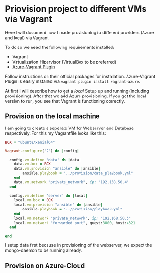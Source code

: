 # Priovision project to different VMs via Vagrant

Here I will document how I made provisioning to different providers (Azure and local) via Vagrant. 

To do so we need the following requirements installed:

- Vagrant
- Virtualization Hipervisor (VirtualBox to be preferred)
- [Azure-Vagrant Plugin](https://github.com/Azure/vagrant-azure)

Follow instructions on their official packages for installation.
Azure-Vagrant Plugin is easily installed via `vagrant plugin install vagrant-azure`. 

At first I will describe how to get a _local_ Setup up and running (including provisioning). After that we add Azure provisioning.
If you get the local version to run, you see that Vagrant is functioning correctly.

## Provision on the local machine

I am going to create a seperate VM for Webserver and Database respectively. For this my Vagrantfile looks like this:

```ruby
BOX = "ubuntu/xenial64"

Vagrant.configure("2") do |config|

  config.vm.define 'data' do |data|
    data.vm.box = BOX
    data.vm.provision "ansible" do |ansible|
		ansible.playbook = "../provision/data_playbook.yml"
	end
	data.vm.network "private_network", ip: "192.168.50.4"
  end
  
  config.vm.define 'server' do |local|	
	local.vm.box = BOX
    local.vm.provision "ansible" do |ansible|
        ansible.playbook = "../provision/playbook.yml"
    end
	local.vm.network "private_network", ip: "192.168.50.5"
    local.vm.network "forwarded_port", guest:3000, host:4321  
  end

end
```
I setup data first because in provisioning of the webserver, we expect the mongo-daemon to be running already.


## Provision on Azure-Cloud
